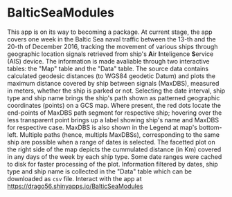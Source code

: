 # BalticSeaModules
This app is on its way to becoming a package. 
At current stage, the app covers one week in the Baltic Sea naval traffic between the 13-th and the 20-th of December 2016, tracking the movement of various ships through geographic location signals retrieved from ship's **A**ir **I**nteligence **S**ervice (AIS) device. 
The information is made avaliable through two interactive tables: the "Map" table and the "Data" table.
The source data contains calculated geodesic distances (to WGS84 geodetic Datum) and plots the maximum distance covered by ship between signals (MaxDBS), measured in meters, whether the ship is parked or not.
Selecting the date interval, ship type and ship name brings the ship's path shown as patterned geographic coordinates (points) on a GCS map. 
Where present, the red dots locate the end-points of MaxDBS path segment for respective ship; hovering over the less transparent point brings up a label showing ship's name and MaxDBS for respective case. MaxDBS is also shown in the Legend at map's bottom-left.
Multiple paths (hence, multipls MaxDBSs), corresponding to the same ship are possible when a range of dates is selected.
The facetted plot on the right side of the map depicts the cummulated distance (in Km) covered in any days of the week by each ship type. Some date ranges were cached to disk for faster processing of the plot.
Information filtered by dates, ship type and ship name is collected in the "Data" table which can be downloaded as `csv` file.
Interact with the app at https://drago56.shinyapps.io/BalticSeaModules
